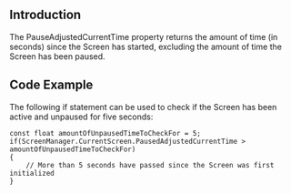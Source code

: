 ## Introduction

The PauseAdjustedCurrentTime property returns the amount of time (in seconds) since the Screen has started, excluding the amount of time the Screen has been paused.

## Code Example

The following if statement can be used to check if the Screen has been active and unpaused for five seconds:

    const float amountOfUnpausedTimeToCheckFor = 5;
    if(ScreenManager.CurrentScreen.PausedAdjustedCurrentTime > amountOfUnpausedTimeToCheckFor)
    {
        // More than 5 seconds have passed since the Screen was first initialized
    }
